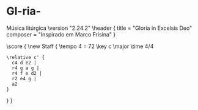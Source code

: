 # Gl-ria-
Música litúrgica
\version "2.24.2"
\header {
  title = "Gloria in Excelsis Deo"
  composer = "Inspirado em Marco Frisina"
}

\score {
  \new Staff {
    \tempo 4 = 72
    \key c \major
    \time 4/4

    \relative c' {
      c4 d e2 |
      r4 g a g |
      r4 f e d2 |
      r2 e4 g |
      a2
    }
  }
}
